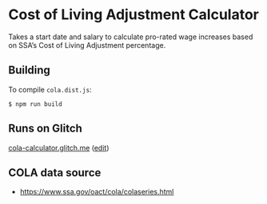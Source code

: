 # Cost of Living Adjustment Calculator

Takes a start date and salary to calculate pro-rated wage increases based on SSA’s Cost of Living Adjustment percentage.

## Building

To compile `cola.dist.js`:

```
$ npm run build
```

## Runs on Glitch

[cola-calculator.glitch.me](https://cola-calculator.glitch.me/) ([edit](https://glitch.com/edit/#!/cola-calculator))

## COLA data source

* https://www.ssa.gov/oact/cola/colaseries.html
